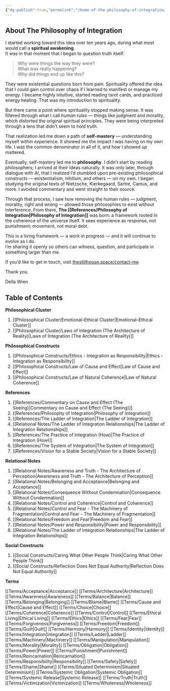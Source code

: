 ```yaml
---
{"dg-publish":true,"permalink":"/home-of-the-philosophy-of-integration/","tags":["gardenEntry"]}
---
```


## About The Philosophy of Integration

I started working toward this idea over ten years ago, during what most would call a **spiritual awakening**.  
It was in that moment that I began to question truth itself:

> Why were things the way they were?  
> What was really happening?  
> Why did things end up like this?

They were existential questions born from pain. Spirituality offered the idea that I could gain control over chaos if I learned to manifest or manage my energy. I became highly intuitive, started reading tarot cards, and practiced energy healing. That was my introduction to spirituality.

But there came a point where spirituality stopped making sense. It was filtered through what I call _human rules_ — things like judgment and morality, which distorted the original spiritual principles. They were being interpreted through a lens that didn’t seem to hold truth.

That realization led me down a path of **self-mastery** — understanding myself within experience. It showed me the impact I was having on my own life. I was the common denominator in all of it, and how I showed up mattered.

Eventually, self-mastery led me to **philosophy**. I didn’t start by reading philosophers; I arrived at their ideas naturally. It was only later, through dialogue with AI, that I realized I’d stumbled upon pre-existing philosophical constructs — existentialism, nihilism, and others — on my own. I began studying the original texts of Nietzsche, Kierkegaard, Sartre, Camus, and more. I avoided commentary and went straight to their source.

Through that process, I saw how removing the human rules — judgment, morality, right and wrong — allowed those philosophies to exist without interference. From there, **The [[References/Philosophy of Integration\|Philosophy of Integration]]** was born: a framework rooted in the coherence of the universe itself.   It sees experience as response, not punishment; movement, not moral debt.

This is a living framework — a work in progress — and it will continue to evolve as I do.  
I’m sharing it openly so others can witness, question, and participate in something larger than me.

If you’d like to get in touch, visit [thestillhouse.space/contact-me](https://thestillhouse.space/contact-me)

Thank you.

Della Wren

## Table of Contents

**Philosophical Cluster**

1. [[Philosophical Cluster/Emotional–Ethical Cluster\|Emotional–Ethical Cluster]]
2. [[Philosophical Cluster/Laws of Integration (The Architecture of Reality)\|Laws of Integration (The Architecture of Reality)]]

**Philosophical Constructs**

1. [[Philosophical Constructs/Ethics - Integration as Responsibility\|Ethics - Integration as Responsibility]]
2. [[Philosophical Constructs/Law of Cause and Effect\|Law of Cause and Effect]]
3. [[Philosophical Constructs/Law of Natural Coherence\|Law of Natural Coherence]]

**References**

1. [[References/Commentary on Cause and Effect (The Seeing)\|Commentary on Cause and Effect (The Seeing)]]
2. [[References/Philosophy of Integration\|Philosophy of Integration]]
3. [[References/The Ladder of Integration\|The Ladder of Integration]]
4. [[Relational Notes/The Ladder of Integration Relationships\|The Ladder of Integration Relationships]]
5. [[References/The Practice of Integration (How)\|The Practice of Integration (How)]]
6. [[References/The System of Integration\|The System of Integration]]
7. [[References/Vision for a Stable Society\|Vision for a Stable Society]]

**Relational Notes**

1. [[Relational Notes/Awareness and Truth - The Architecture of Perception\|Awareness and Truth - The Architecture of Perception]]
2. [[Relational Notes/Belonging and Acceptance\|Belonging and Acceptance]]
3. [[Relational Notes/Consequence Without Condemnation\|Consequence Without Condemnation]]
4. [[Relational Notes/Control and Coherence\|Control and Coherence]]
5. [[Relational Notes/Control and Fear - The Machinery of Fragmentation\|Control and Fear - The Machinery of Fragmentation]]
6. [[Relational Notes/Freedom and Fear\|Freedom and Fear]]
7. [[Relational Notes/Power and Responsibility\|Power and Responsibility]]
8. [[Relational Notes/The Ladder of Integration Relationships\|The Ladder of Integration Relationships]]

**Social Constructs**

1. [[Social Constructs/Caring What Other People Think\|Caring What Other People Think]]
2. [[Social Constructs/Reflection Does Not Equal Authority\|Reflection Does Not Equal Authority]]

**Terms**

[[Terms/Acceptance\|Acceptance]]
[[Terms/Architecture\|Architecture]]
[[Terms/Awareness\|Awareness]]
[[Terms/Balance\|Balance]]
[[Terms/Belonging\|Belonging]]
[[Terms/Blame\|Blame]]
[[Terms/Cause and Effect\|Cause and Effect]]
[[Terms/Choice\|Choice]]
[[Terms/Coherence\|Coherence]]
[[Terms/Control\|Control]]
[[Terms/Ethical Living\|Ethical Living]]
[[Terms/Ethics\|Ethics]]
[[Terms/Fear\|Fear]]
[[Terms/Forgiveness\|Forgiveness]]
[[Terms/Freedom\|Freedom]]
[[Terms/Guilt\|Guilt]]
[[Terms/Harmony\|Harmony]]
[[Terms/Identity\|Identity]]
[[Terms/Integration\|Integration]]
[[Terms/Ladder\|Ladder]]
[[Terms/Machinery\|Machinery]]
[[Terms/Manipulation\|Manipulation]]
[[Terms/Morality\|Morality]]
[[Terms/Obligation\|Obligation]]
[[Terms/Power\|Power]]
[[Terms/Punishment\|Punishment]]
[[Terms/Reincarnation\|Reincarnation]]
[[Terms/Responsibility\|Responsibility]]
[[Terms/Safety\|Safety]]
[[Terms/Shame\|Shame]]
[[Terms/Situated Determinism\|Situated Determinism]]
[[Terms/Systemic Obligation\|Systemic Obligation]]
[[Terms/Systemic Release\|Systemic Release]]
[[Terms/Truth\|Truth]]
[[Terms/Victimization\|Victimization]]
[[Terms/Wholeness\|Wholeness]]
